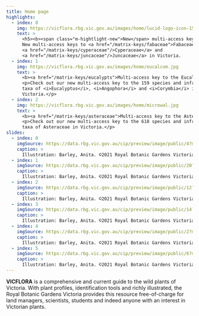 ```yaml
---
title: Home page
highlights:
  - index: 0
    img: https://vicflora.rbg.vic.gov.au/images/home/lucid-logo-icon-150.png
    text: >
      <h5><b><span class="m-hightlight-new">New</span> multi-access keys</b></h5>
      New multi-access keys to <a href="/matrix-keys/fabaceae">Fabaceae</a> (excl. Acacia),
      <a href="/matrix-keys/cyperaceae"/>Cyperaceae</a> and  
      <a href="/matrix-keys/juncaceae"/>Juncaceae</a> in Victoria.
  - index: 1
    img: https://vicflora.rbg.vic.gov.au/images/home/eucalcom.jpg
    text: >
      <b><a href="/matrix-keys/eucalypts">Multi-access key to the Eucalypts</a></b>
      <p>Check out our new multi-access key to the 159 species and infraspecific 
      taxa of <i>Eucalyptus</i>, <i>Angophora</i> and <i>Corymbia</i> in 
      Victoria.</p>
  - index: 2
    img: https://vicflora.rbg.vic.gov.au/images/home/microwal.jpg
    text: >
      <b><a href="/matrix-keys/asteraceae">Multi-access key to the Asteraceae</a></b> 
      <p>Check out our new multi-access key to the 618 species and infraspecific 
      taxa of Asteraceae in Victoria.</p>
slides:
  - index: 0
    imgSource: https://data.rbg.vic.gov.au/cip/preview/image/public/4?maxsize=600
    caption: >
      Illustration: Barley, Anita. ©2021 Royal Botanic Gardens Victoria. CC BY-NC-SA 4.0.
  - index: 1
    imgSource: https://data.rbg.vic.gov.au/cip/preview/image/public/20?maxsize=600
    caption: >
      Illustration: Barley, Anita. ©2021 Royal Botanic Gardens Victoria. CC BY-NC-SA 4.0.
  - index: 2
    imgSource: https://data.rbg.vic.gov.au/cip/preview/image/public/12?maxsize=600
    caption: >
      Illustration: Barley, Anita. ©2021 Royal Botanic Gardens Victoria. CC BY-NC-SA 4.0.
  - index: 3
    imgSource: https://data.rbg.vic.gov.au/cip/preview/image/public/14?maxsize=600
    caption: >
      Illustration: Barley, Anita. ©2021 Royal Botanic Gardens Victoria. CC BY-NC-SA 4.0.
  - index: 4
    imgSource: https://data.rbg.vic.gov.au/cip/preview/image/public/2?maxsize=600
    caption: >
      Illustration: Barley, Anita. ©2021 Royal Botanic Gardens Victoria. CC BY-NC-SA 4.0.
  - index: 5
    imgSource: https://data.rbg.vic.gov.au/cip/preview/image/public/6?maxsize=600
    caption: >
      Illustration: Barley, Anita. ©2021 Royal Botanic Gardens Victoria. CC BY-NC-SA 4.0.
---
```


**VICFLORA** is a comprehensive and current guide to the wild plants of
Victoria. With plant profiles, identification tools and richly illustrated, the
Royal Botanic Gardens Victoria provides this resource free-of-charge for land
managers, scientists, students and indeed anyone with an interest in Victorian
plants.
